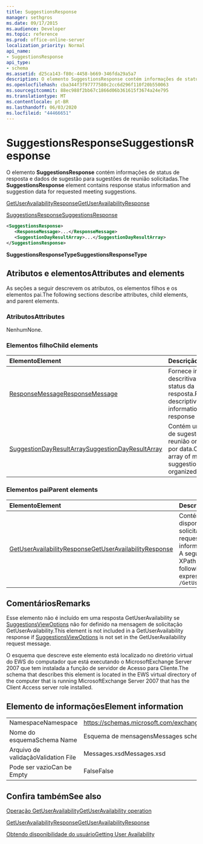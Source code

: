 ```yaml
---
title: SuggestionsResponse
manager: sethgros
ms.date: 09/17/2015
ms.audience: Developer
ms.topic: reference
ms.prod: office-online-server
localization_priority: Normal
api_name:
- SuggestionsResponse
api_type:
- schema
ms.assetid: d25ca143-f80c-4458-b669-346fda29a5a7
description: O elemento SuggestionsResponse contém informações de status de resposta e dados de sugestão para sugestões de reunião solicitadas.
ms.openlocfilehash: cba344f3f97777580c2cc6d296f110f20b550063
ms.sourcegitcommit: 88ec988f2bb67c1866d06b361615f3674a24e795
ms.translationtype: MT
ms.contentlocale: pt-BR
ms.lasthandoff: 06/03/2020
ms.locfileid: "44466651"
---
```

# <a name="suggestionsresponse"></a><span data-ttu-id="a2994-103">SuggestionsResponse</span><span class="sxs-lookup"><span data-stu-id="a2994-103">SuggestionsResponse</span></span>

<span data-ttu-id="a2994-104">O elemento **SuggestionsResponse** contém informações de status de resposta e dados de sugestão para sugestões de reunião solicitadas.</span><span class="sxs-lookup"><span data-stu-id="a2994-104">The **SuggestionsResponse** element contains response status information and suggestion data for requested meeting suggestions.</span></span> 
  
[<span data-ttu-id="a2994-105">GetUserAvailabilityResponse</span><span class="sxs-lookup"><span data-stu-id="a2994-105">GetUserAvailabilityResponse</span></span>](getuseravailabilityresponse.md)
  
[<span data-ttu-id="a2994-106">SuggestionsResponse</span><span class="sxs-lookup"><span data-stu-id="a2994-106">SuggestionsResponse</span></span>](suggestionsresponse.md)
  
```xml
<SuggestionsResponse>
   <ResponseMessage>...</ResponseMessage>
   <SuggestionDayResultArray>...</SuggestionDayResultArray>
</SuggestionsResponse>
```

 <span data-ttu-id="a2994-107">**SuggestionsResponseType**</span><span class="sxs-lookup"><span data-stu-id="a2994-107">**SuggestionsResponseType**</span></span>
## <a name="attributes-and-elements"></a><span data-ttu-id="a2994-108">Atributos e elementos</span><span class="sxs-lookup"><span data-stu-id="a2994-108">Attributes and elements</span></span>

<span data-ttu-id="a2994-109">As seções a seguir descrevem os atributos, os elementos filhos e os elementos pai.</span><span class="sxs-lookup"><span data-stu-id="a2994-109">The following sections describe attributes, child elements, and parent elements.</span></span>
  
### <a name="attributes"></a><span data-ttu-id="a2994-110">Atributos</span><span class="sxs-lookup"><span data-stu-id="a2994-110">Attributes</span></span>

<span data-ttu-id="a2994-111">Nenhum</span><span class="sxs-lookup"><span data-stu-id="a2994-111">None.</span></span>
  
### <a name="child-elements"></a><span data-ttu-id="a2994-112">Elementos filho</span><span class="sxs-lookup"><span data-stu-id="a2994-112">Child elements</span></span>

|<span data-ttu-id="a2994-113">**Elemento**</span><span class="sxs-lookup"><span data-stu-id="a2994-113">**Element**</span></span>|<span data-ttu-id="a2994-114">**Descrição**</span><span class="sxs-lookup"><span data-stu-id="a2994-114">**Description**</span></span>|
|:-----|:-----|
|[<span data-ttu-id="a2994-115">ResponseMessage</span><span class="sxs-lookup"><span data-stu-id="a2994-115">ResponseMessage</span></span>](responsemessage.md) <br/> |<span data-ttu-id="a2994-116">Fornece informações descritivas sobre o status da resposta.</span><span class="sxs-lookup"><span data-stu-id="a2994-116">Provides descriptive information about the response status.</span></span>  <br/> |
|[<span data-ttu-id="a2994-117">SuggestionDayResultArray</span><span class="sxs-lookup"><span data-stu-id="a2994-117">SuggestionDayResultArray</span></span>](suggestiondayresultarray.md) <br/> |<span data-ttu-id="a2994-118">Contém uma matriz de sugestões de reunião organizadas por data.</span><span class="sxs-lookup"><span data-stu-id="a2994-118">Contains an array of meeting suggestions organized by date.</span></span>  <br/> |
   
### <a name="parent-elements"></a><span data-ttu-id="a2994-119">Elementos pai</span><span class="sxs-lookup"><span data-stu-id="a2994-119">Parent elements</span></span>

|<span data-ttu-id="a2994-120">**Elemento**</span><span class="sxs-lookup"><span data-stu-id="a2994-120">**Element**</span></span>|<span data-ttu-id="a2994-121">**Descrição**</span><span class="sxs-lookup"><span data-stu-id="a2994-121">**Description**</span></span>|
|:-----|:-----|
|[<span data-ttu-id="a2994-122">GetUserAvailabilityResponse</span><span class="sxs-lookup"><span data-stu-id="a2994-122">GetUserAvailabilityResponse</span></span>](getuseravailabilityresponse.md) <br/> |<span data-ttu-id="a2994-123">Contém as informações de disponibilidade dos usuários solicitados.</span><span class="sxs-lookup"><span data-stu-id="a2994-123">Contains the requested users' availability information.</span></span>  <br/> <span data-ttu-id="a2994-124">A seguir está a expressão XPath para este elemento:</span><span class="sxs-lookup"><span data-stu-id="a2994-124">The following is the XPath expression to this element:</span></span>  <br/>  `/GetUserAvailabilityResponse` <br/> |
   
## <a name="remarks"></a><span data-ttu-id="a2994-125">Comentários</span><span class="sxs-lookup"><span data-stu-id="a2994-125">Remarks</span></span>

<span data-ttu-id="a2994-126">Esse elemento não é incluído em uma resposta GetUserAvailability se [SuggestionsViewOptions](suggestionsviewoptions.md) não for definido na mensagem de solicitação GetUserAvailability.</span><span class="sxs-lookup"><span data-stu-id="a2994-126">This element is not included in a GetUserAvailability response if [SuggestionsViewOptions](suggestionsviewoptions.md) is not set in the GetUserAvailability request message.</span></span> 
  
<span data-ttu-id="a2994-127">O esquema que descreve este elemento está localizado no diretório virtual do EWS do computador que está executando o MicrosoftExchange Server 2007 que tem instalada a função de servidor de Acesso para Cliente.</span><span class="sxs-lookup"><span data-stu-id="a2994-127">The schema that describes this element is located in the EWS virtual directory of the computer that is running MicrosoftExchange Server 2007 that has the Client Access server role installed.</span></span>
  
## <a name="element-information"></a><span data-ttu-id="a2994-128">Elemento de informações</span><span class="sxs-lookup"><span data-stu-id="a2994-128">Element information</span></span>

|||
|:-----|:-----|
|<span data-ttu-id="a2994-129">Namespace</span><span class="sxs-lookup"><span data-stu-id="a2994-129">Namespace</span></span>  <br/> |https://schemas.microsoft.com/exchange/services/2006/messages  <br/> |
|<span data-ttu-id="a2994-130">Nome do esquema</span><span class="sxs-lookup"><span data-stu-id="a2994-130">Schema Name</span></span>  <br/> |<span data-ttu-id="a2994-131">Esquema de mensagens</span><span class="sxs-lookup"><span data-stu-id="a2994-131">Messages schema</span></span>  <br/> |
|<span data-ttu-id="a2994-132">Arquivo de validação</span><span class="sxs-lookup"><span data-stu-id="a2994-132">Validation File</span></span>  <br/> |<span data-ttu-id="a2994-133">Messages.xsd</span><span class="sxs-lookup"><span data-stu-id="a2994-133">Messages.xsd</span></span>  <br/> |
|<span data-ttu-id="a2994-134">Pode ser vazio</span><span class="sxs-lookup"><span data-stu-id="a2994-134">Can be Empty</span></span>  <br/> |<span data-ttu-id="a2994-135">False</span><span class="sxs-lookup"><span data-stu-id="a2994-135">False</span></span>  <br/> |
   
## <a name="see-also"></a><span data-ttu-id="a2994-136">Confira também</span><span class="sxs-lookup"><span data-stu-id="a2994-136">See also</span></span>



[<span data-ttu-id="a2994-137">Operação GetUserAvailability</span><span class="sxs-lookup"><span data-stu-id="a2994-137">GetUserAvailability operation</span></span>](getuseravailability-operation.md)
  
[<span data-ttu-id="a2994-138">GetUserAvailabilityResponse</span><span class="sxs-lookup"><span data-stu-id="a2994-138">GetUserAvailabilityResponse</span></span>](getuseravailabilityresponse.md)


[<span data-ttu-id="a2994-139">Obtendo disponibilidade do usuário</span><span class="sxs-lookup"><span data-stu-id="a2994-139">Getting User Availability</span></span>](https://msdn.microsoft.com/library/d4133fcb-9b0f-4e6b-aadf-a389da83516a%28Office.15%29.aspx)

